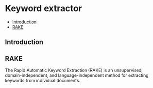 # Keyword extractor

- [Introduction](#introduction)
- [RAKE](#rake)

## Introduction

## RAKE

The Rapid Automatic Keyword Extraction (RAKE) is an unsupervised, domain-independent, and language-independent method for extracting keywords from individual documents.
